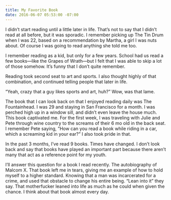 ```yaml
---
title: My Favorite Book
date: 2016-06-07 05:53:00 -07:00
---
```


I didn’t start reading until a little later in life. That’s not to say that I didn’t read at all before, but it was sporadic. I remember picking up The Tin Drum when I was 22, based on a recommendation by Martha, a girl I was nuts about. Of course I was going to read anything she told me too. 

I remember reading as a kid, but only for a few years. School had us read a few books—like the Grapes of Wrath—but I felt that I was able to skip a lot of those somehow. It’s funny that I don’t quite remember.

Reading took second seat to art and sports. I also thought highly of that combination, and continued telling people that later in life. 

“Yeah, crazy that a guy likes sports and art, huh?” Wow, was that lame. 

The book that I can look back on that I enjoyed reading daily  was The Fountainhead. I was 29 and staying in San Francisco for a month. I was perched high up in a window sill, and didn’t even leave the house much. This book captivated me. For the first week, I was traveling with Julie and Pete through wine country to the screams of their 6 mo old in the back seat. I remember Pete saying, ”How can you read a book while riding in a car, which a screaming kid in your ear?” I also took pride in that.

In the past 3 months, I’ve read 9 books. Times have changed. I don’t look back and say that books have played an important part because there aren’t many that act as a reference point for my youth. 

I’ll answer this question for a book I read recently. The autobiography of Malcom X. That book left me in tears, giving me an example of how to hold myself to a higher standard. Knowing that a man was incarcerated for a crime, and used that obstacle to change his entire being. “Lean into it” they say. That motherfucker leaned into life as much as he could when given the  chance. I think about that book almost every day. 